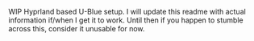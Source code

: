 WIP Hyprland based U-Blue setup. I will update this readme with actual information if/when I get it to work. Until then if you happen to stumble across this, consider it unusable for now.
